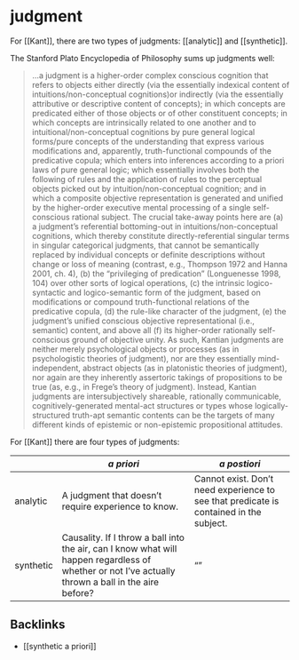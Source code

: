 # judgment

For [[Kant]], there are two types of judgments: [[analytic]] and [[synthetic]].

The Stanford Plato Encyclopedia of Philosophy sums up judgments well:

> &#x2026;a judgment is a higher-order complex conscious cognition that refers to objects either directly (via the essentially indexical content of intuitions/non-conceptual cognitions)or indirectly (via the essentially attributive or descriptive content of concepts); in which concepts are predicated either of those objects or of other constituent concepts; in which concepts are intrinsically related to one another and to intuitional/non-conceptual cognitions by pure general logical forms/pure concepts of the understanding that express various modifications and, apparently, truth-functional compounds of the predicative copula; which enters into inferences according to a priori laws of pure general logic; which essentially involves both the following of rules and the application of rules to the perceptual objects picked out by intuition/non-conceptual cognition; and in which a composite objective representation is generated and unified by the higher-order executive mental processing of a single self-conscious rational subject. The crucial take-away points here are (a) a judgment’s referential bottoming-out in intuitions/non-conceptual cognitions, which thereby constitute directly-referential singular terms in singular categorical judgments, that cannot be semantically replaced by individual concepts or definite descriptions without change or loss of meaning (contrast, e.g., Thompson 1972 and Hanna 2001, ch. 4), (b) the “privileging of predication” (Longuenesse 1998, 104) over other sorts of logical operations, (c) the intrinsic logico-syntactic and logico-semantic form of the judgment, based on modifications or compound truth-functional relations of the predicative copula, (d) the rule-like character of the judgment, (e) the judgment’s unified conscious objective representational (i.e., semantic) content, and above all (f) its higher-order rationally self-conscious ground of objective unity. As such, Kantian judgments are neither merely psychological objects or processes (as in psychologistic theories of judgment), nor are they essentially mind-independent, abstract objects (as in platonistic theories of judgment), nor again are they inherently assertoric takings of propositions to be true (as, e.g., in Frege’s theory of judgment). Instead, Kantian judgments are intersubjectively shareable, rationally communicable, cognitively-generated mental-act structures or types whose logically-structured truth-apt semantic contents can be the targets of many different kinds of epistemic or non-epistemic propositional attitudes.

For [[Kant]] there are four types of judgments:

|           | _a priori_                                                                                                                                                | _a postiori_                                                                                 |
|-----------|-----------------------------------------------------------------------------------------------------------------------------------------------------------|----------------------------------------------------------------------------------------------|
| analytic  | A judgment that doesn&rsquo;t require experience to know.                                                                                                 | Cannot exist. Don&rsquo;t need experience to see that predicate is contained in the subject. |
| synthetic | Causality. If I throw a ball into the air, can I know what will happen regardless of whether or not I&rsquo;ve actually thrown a ball in the aire before? | &ldquo;&rdquo;                                                                               |


## Backlinks

-   [[synthetic a priori]]
